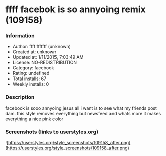 # ffff facebok is so annyoing remix (109158)

### Information
- Author: ffff fffffff (unknown)
- Created at: unknown
- Updated at: 1/11/2015, 7:03:49 AM
- License: NO-REDISTRIBUTION
- Category: facebook
- Rating: undefined
- Total installs: 67
- Weekly installs: 0


### Description
facebook is sooo annyoing jesus all i want is to see what my friends post dam. this style removes everything but newsfeed and whats more it makes everything a nice pink color


### Screenshots (links to userstyles.org)
![https://userstyles.org/style_screenshots/109158_after.png](https://userstyles.org/style_screenshots/109158_after.png)


